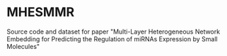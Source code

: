 # MHESMMR
Source code and dataset for paper "Multi-Layer Heterogeneous Network Embedding for Predicting the Regulation of miRNAs Expression by Small Molecules"
